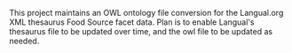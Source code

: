 This project maintains an OWL ontology file conversion for the Langual.org XML thesaurus Food Source facet data.  Plan is to enable Langual's thesaurus file to be updated over time, and the owl file to be updated as needed.
